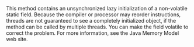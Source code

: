 This method contains an unsynchronized lazy initialization of a non-volatile static field. Because the compiler or processor may reorder instructions, threads are not guaranteed to see a completely initialized object, if the method can be called by multiple threads. You can make the field volatile to correct the problem. For more information, see the Java Memory Model web site.